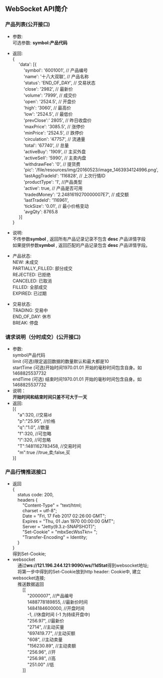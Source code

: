## WebSocket API简介 ##

### 产品列表(公开接口) ###

- 参数:<br/>可选参数:       **symbol:产品代码**
- 返回:  
{   
   &nbsp;&nbsp;&nbsp;&nbsp;&nbsp;'data': [{   
		&nbsp;&nbsp;&nbsp;&nbsp;&nbsp;&nbsp;&nbsp;&nbsp;&nbsp;'symbol':  '6001001',     // 产品编号<br/>
		&nbsp;&nbsp;&nbsp;&nbsp;&nbsp;&nbsp;&nbsp;&nbsp;&nbsp;'name': '十八大双联',      // 产品名称<br/>
		&nbsp;&nbsp;&nbsp;&nbsp;&nbsp;&nbsp;&nbsp;&nbsp;&nbsp;'status': 'END_OF_DAY',      // 交易状态<br/>
        &nbsp;&nbsp;&nbsp;&nbsp;&nbsp;&nbsp;&nbsp;&nbsp;&nbsp;'close': '2982',      // 最新价<br/>
		&nbsp;&nbsp;&nbsp;&nbsp;&nbsp;&nbsp;&nbsp;&nbsp;&nbsp;'volume': '7999',      // 成交价<br/>
		&nbsp;&nbsp;&nbsp;&nbsp;&nbsp;&nbsp;&nbsp;&nbsp;&nbsp;'open':  '2524.5',            // 开盘价<br/>
        &nbsp;&nbsp;&nbsp;&nbsp;&nbsp;&nbsp;&nbsp;&nbsp;&nbsp;'high': '3060',              // 最高价<br/>
        &nbsp;&nbsp;&nbsp;&nbsp;&nbsp;&nbsp;&nbsp;&nbsp;&nbsp;'low': '2524.5',             // 最低价<br/>
        &nbsp;&nbsp;&nbsp;&nbsp;&nbsp;&nbsp;&nbsp;&nbsp;&nbsp;'prevClose':' 2805',       // 昨日收盘价<br/>
        &nbsp;&nbsp;&nbsp;&nbsp;&nbsp;&nbsp;&nbsp;&nbsp;&nbsp;'maxPrice': '3085.5',       // 涨停价<br/>
        &nbsp;&nbsp;&nbsp;&nbsp;&nbsp;&nbsp;&nbsp;&nbsp;&nbsp;'minPrice': '2524.5',       // 跌停价<br/>
		&nbsp;&nbsp;&nbsp;&nbsp;&nbsp;&nbsp;&nbsp;&nbsp;&nbsp;'circulation': '47757',        // 流通量<br/>
        &nbsp;&nbsp;&nbsp;&nbsp;&nbsp;&nbsp;&nbsp;&nbsp;&nbsp;'total': '67740',           // 总量<br/>
        &nbsp;&nbsp;&nbsp;&nbsp;&nbsp;&nbsp;&nbsp;&nbsp;&nbsp;'activeBuy': '1909',       // 主买外盘<br/>
        &nbsp;&nbsp;&nbsp;&nbsp;&nbsp;&nbsp;&nbsp;&nbsp;&nbsp;'activeSell': '5990',          // 主卖内盘<br/>
        &nbsp;&nbsp;&nbsp;&nbsp;&nbsp;&nbsp;&nbsp;&nbsp;&nbsp;'withdrawFee': '0',       // 提货费<br/>
        &nbsp;&nbsp;&nbsp;&nbsp;&nbsp;&nbsp;&nbsp;&nbsp;&nbsp;'pic': '/file/resources/img/20160523/image_1463934124996.png',<br/>
        &nbsp;&nbsp;&nbsp;&nbsp;&nbsp;&nbsp;&nbsp;&nbsp;&nbsp;'lastAggTradeId': '116828',   // 上次行情ID<br/>
        &nbsp;&nbsp;&nbsp;&nbsp;&nbsp;&nbsp;&nbsp;&nbsp;&nbsp;'productType': '1',           //产品类型<br/>
        &nbsp;&nbsp;&nbsp;&nbsp;&nbsp;&nbsp;&nbsp;&nbsp;&nbsp;'active': true,              // 产品是否可用<br/>
        &nbsp;&nbsp;&nbsp;&nbsp;&nbsp;&nbsp;&nbsp;&nbsp;&nbsp;'tradedMoney': '2.2481619270000007E7',  // 成交额<br/>
        &nbsp;&nbsp;&nbsp;&nbsp;&nbsp;&nbsp;&nbsp;&nbsp;&nbsp;'lastTradeId': '116961',<br/>
        &nbsp;&nbsp;&nbsp;&nbsp;&nbsp;&nbsp;&nbsp;&nbsp;&nbsp;'tickSize': '0.01',          // 最小价格变动<br/>
        &nbsp;&nbsp;&nbsp;&nbsp;&nbsp;&nbsp;&nbsp;&nbsp;&nbsp;'avgQty': 8765.8
  <br/>&nbsp;&nbsp;&nbsp;&nbsp;&nbsp;}]
<br/>} 
- 说明:<br/>
不传参数**symbol** , 返回所有产品记录记录不包含 **desc** 产品详情字段<br/>
如果提供参数**symbol** , 返回匹配的产品记录包含 **desc** 产品详情字段。
 
 
- 产品状态:<br/>
  NEW: 未成交<br>
  PARTIALLY_FILLED: 部分成交<br>
  REJECTED: 已拒绝<br>
  CANCELED: 已取消<br>
  FILLED: 全部成交<br>
  EXPIRED: 已过期<br>

- 交易状态:<br>
  TRADING: 交易中<br>
  END_OF_DAY: 休市<br>
  BREAK: 停盘

### 请求说明（分时成交）(公开接口) ###

- 参数:<br/>
  symbol产品代码<br/>
  limit (可选)限定返回数据的数量默认和最大都是10<br/>
  startTime (可选)开始时间1970.01.01 开始的毫秒时间包含自身。如1468825537732<br/>
  endTime (可选) 结束时间1970.01.01 开始的毫秒时间包含自身。如1468825537732<br/>
- 说明：<br/>
  **开始时间和结束时间只差不可大于一天**
- 返回:<br/>
[{<br/>
  &nbsp;&nbsp;&nbsp;&nbsp;"a":320,       //交易id<br/>
  &nbsp;&nbsp;&nbsp;&nbsp;"p":"25.95",  //价格<br/>
  &nbsp;&nbsp;&nbsp;&nbsp;"q":"1.0",     //数量<br/>
  &nbsp;&nbsp;&nbsp;&nbsp;"f":320,       //可忽略<br/>
  &nbsp;&nbsp;&nbsp;&nbsp;"l":320,       //可忽略<br/>
  &nbsp;&nbsp;&nbsp;&nbsp;"T":1481162783458,     //交易时间<br/>
  &nbsp;&nbsp;&nbsp;&nbsp;"m":true     //true,卖;false,买<br/>
}]

### 产品行情推送接口 ###

- 返回<br/>
{<br/>
   &nbsp;&nbsp;&nbsp;&nbsp;status code: 200,<br/>
   &nbsp;&nbsp;&nbsp;&nbsp;headers {<br/>
	&nbsp;&nbsp;&nbsp;&nbsp;&nbsp;&nbsp;&nbsp;&nbsp;"Content-Type" = "text/html;<br/>
	&nbsp;&nbsp;&nbsp;&nbsp;&nbsp;&nbsp;&nbsp;&nbsp;charset = utf-8";<br/>
    &nbsp;&nbsp;&nbsp;&nbsp;&nbsp;&nbsp;&nbsp;&nbsp;Date = "Fri, 17 Feb 2017 02:26:00 GMT";<br/>
    &nbsp;&nbsp;&nbsp;&nbsp;&nbsp;&nbsp;&nbsp;&nbsp;Expires = "Thu, 01 Jan 1970 00:00:00 GMT";<br/>
    &nbsp;&nbsp;&nbsp;&nbsp;&nbsp;&nbsp;&nbsp;&nbsp;Server = "Jetty(9.3.z-SNAPSHOT)";<br/>
    &nbsp;&nbsp;&nbsp;&nbsp;&nbsp;&nbsp;&nbsp;&nbsp;"Set-Cookie" = "mbxSecWssTkn= ";<br/>
    &nbsp;&nbsp;&nbsp;&nbsp;&nbsp;&nbsp;&nbsp;&nbsp;"Transfer-Encoding" = Identity;<br/>
&nbsp;&nbsp;&nbsp;&nbsp;}<br/>
}<br/>
得到Set-Cookie;
- websocket<br/>
&nbsp;&nbsp;&nbsp;&nbsp;通过**ws://121.196.244.121:9090/ws/!1dStat**得到websocket地址;<br/>
&nbsp;&nbsp;&nbsp;&nbsp;将第一步中得到的Set-Cookie放到http header: Cookie中, 建立websocket连接;<br/>
&nbsp;&nbsp;&nbsp;&nbsp;推送数据返回<br/>
&nbsp;&nbsp;&nbsp;&nbsp;&nbsp;&nbsp;&nbsp;&nbsp;[[<br/>
&nbsp;&nbsp;&nbsp;&nbsp;&nbsp;&nbsp;&nbsp;&nbsp;&nbsp;&nbsp;&nbsp;&nbsp;"2000007",                //产品编号<br/>
&nbsp;&nbsp;&nbsp;&nbsp;&nbsp;&nbsp;&nbsp;&nbsp;&nbsp;&nbsp;&nbsp;&nbsp;1488778189855,        //最新价时间<br/>
&nbsp;&nbsp;&nbsp;&nbsp;&nbsp;&nbsp;&nbsp;&nbsp;&nbsp;&nbsp;&nbsp;&nbsp;1484184600000,        //开盘时间<br/>
&nbsp;&nbsp;&nbsp;&nbsp;&nbsp;&nbsp;&nbsp;&nbsp;&nbsp;&nbsp;&nbsp;&nbsp;-1,    //休盘时间  (-1 为持续开盘中)<br/>
&nbsp;&nbsp;&nbsp;&nbsp;&nbsp;&nbsp;&nbsp;&nbsp;&nbsp;&nbsp;&nbsp;&nbsp;"256.97",       //最新价<br/>
&nbsp;&nbsp;&nbsp;&nbsp;&nbsp;&nbsp;&nbsp;&nbsp;&nbsp;&nbsp;&nbsp;&nbsp;"2714",         //主动买量<br/>
&nbsp;&nbsp;&nbsp;&nbsp;&nbsp;&nbsp;&nbsp;&nbsp;&nbsp;&nbsp;&nbsp;&nbsp;"697419.77",     //主动买额<br/>
&nbsp;&nbsp;&nbsp;&nbsp;&nbsp;&nbsp;&nbsp;&nbsp;&nbsp;&nbsp;&nbsp;&nbsp;"608",                       //主动卖量<br/>
&nbsp;&nbsp;&nbsp;&nbsp;&nbsp;&nbsp;&nbsp;&nbsp;&nbsp;&nbsp;&nbsp;&nbsp;"156230.89",             //主动卖额<br/>
&nbsp;&nbsp;&nbsp;&nbsp;&nbsp;&nbsp;&nbsp;&nbsp;&nbsp;&nbsp;&nbsp;&nbsp;"256.96",                  //开<br/>
&nbsp;&nbsp;&nbsp;&nbsp;&nbsp;&nbsp;&nbsp;&nbsp;&nbsp;&nbsp;&nbsp;&nbsp;"256.98",                  //高<br/>
&nbsp;&nbsp;&nbsp;&nbsp;&nbsp;&nbsp;&nbsp;&nbsp;&nbsp;&nbsp;&nbsp;&nbsp;"251.00"                   //低<br/>
&nbsp;&nbsp;&nbsp;&nbsp;&nbsp;&nbsp;&nbsp;&nbsp;]]
